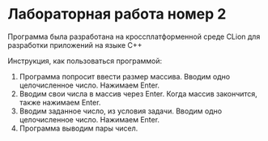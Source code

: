 <p><h1>Лабораторная работа номер 2</h1>

Программа была разработана на кроссплатформенной среде CLion для разработки приложений на языке C++

Инструкция, как пользоваться программой:
1. Программа попросит ввести размер массива. Вводим одно целочисленное число. Нажимаем Enter.
2. Вводим свои числа в массив через Enter. Когда массив закончится, также нажимаем Enter.
3. Вводим заданное число, из условия задачи. Вводим одно целочисленное число. Нажимаем Enter.
4. Программа выводим пары чисел.
